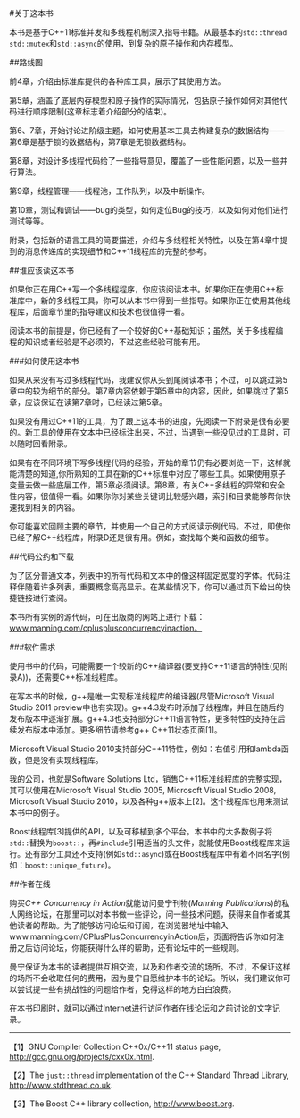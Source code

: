 #关于这本书

本书是基于C++11标准并发和多线程机制深入指导书籍。从最基本的`std::thread std::mutex`和`std::async`的使用，到复杂的原子操作和内存模型。

##路线图

前4章，介绍由标准库提供的各种库工具，展示了其使用方法。

第5章，涵盖了底层内存模型和原子操作的实际情况，包括原子操作如何对其他代码进行顺序限制(这章标志着介绍部分的结束)。

第6、7章，开始讨论进阶级主题，如何使用基本工具去构建复杂的数据结构——第6章是基于锁的数据结构，第7章是无锁数据结构。

第8章，对设计多线程代码给了一些指导意见，覆盖了一些性能问题，以及一些并行算法。

第9章，线程管理——线程池，工作队列，以及中断操作。

第10章，测试和调试——bug的类型，如何定位Bug的技巧，以及如何对他们进行测试等等。

附录，包括新的语言工具的简要描述，介绍与多线程相关特性，以及在第4章中提到的消息传递库的实现细节和C++11线程库的完整的参考。

##谁应该读这本书

如果你正在用C++写一个多线程程序，你应该阅读本书。如果你正在使用C++标准库中，新的多线程工具，你可以从本书中得到一些指导。如果你正在使用其他线程库，后面章节里的指导建议和技术也很值得一看。

阅读本书的前提是，你已经有了一个较好的C++基础知识；虽然，关于多线程编程的知识或者经验是不必须的，不过这些经验可能有用。

###如何使用这本书

如果从来没有写过多线程代码，我建议你从头到尾阅读本书；不过，可以跳过第5章中的较为细节的部分。第7章内容依赖于第5章中的内容，因此，如果跳过了第5章，应该保证在读第7章时，已经读过第5章。

如果没有用过C++11的工具，为了跟上这本书的进度，先阅读一下附录是很有必要的。新工具的使用在文本中已经标注出来，不过，当遇到一些没见过的工具时，可以随时回看附录。

如果有在不同环境下写多线程代码的经验，开始的章节仍有必要浏览一下，这样就能清楚的知道,你所熟知的工具在新的C++标准中对应了哪些工具。如果使用原子变量去做一些底层工作，第5章必须阅读。第8章，有关C++多线程的异常和安全性内容，很值得一看。如果你你对某些关键词比较感兴趣，索引和目录能够帮你快速找到相关的内容。

你可能喜欢回顾主要的章节，并使用一个自己的方式阅读示例代码。不过，即使你已经了解C++线程库，附录D还是很有用。例如，查找每个类和函数的细节。

##代码公约和下载

为了区分普通文本，列表中的所有代码和文本中的像这样固定宽度的字体。代码注释伴随着许多列表，重要概念高亮显示。在某些情况下，你可以通过页下给出的快捷链接进行查阅。

本书所有实例的源代码，可在出版商的网站上进行下载：www.manning.com/cplusplusconcurrencyinaction。

###软件需求

使用书中的代码，可能需要一个较新的C++编译器(要支持C++11语言的特性(见附录A))，还需要C++标准线程库。

在写本书的时候，g++是唯一实现标准线程库的编译器(尽管Microsoft Visual Studio 2011 preview中也有实现)。g++4.3发布时添加了线程库，并且在随后的发布版本中逐渐扩展。g++4.3也支持部分C++11语言特性，更多特性的支持在后续发布版本中添加。更多细节请参考g++ C++11状态页面[1]。

Microsoft Visual Studio 2010支持部分C++11特性，例如：右值引用和lambda函数，但是没有实现线程库。

我的公司，也就是Software Solutions Ltd，销售C++11标准线程库的完整实现，其可以使用在Microsoft Visual Studio 2005, Microsoft Visual Studio 2008, Microsoft Visual Studio 2010，以及各种g++版本上[2]。这个线程库也用来测试本书中的例子。

Boost线程库[3]提供的API，以及可移植到多个平台。本书中的大多数例子将`std::`替换为`boost::`，再`#include`引用适当的头文件，就能使用Boost线程库来运行。还有部分工具还不支持(例如`std::async`)或在Boost线程库中有着不同名字(例如：`boost::unique_future`)。

##作者在线

购买*C++ Concurrency in Action*就能访问曼宁刊物(*Manning Publications*)的私人网络论坛，在那里可以对本书做一些评论，问一些技术问题，获得来自作者或其他读者的帮助。为了能够访问论坛和订阅，在浏览器地址中输入www.manning.com/CPlusPlusConcurrencyinAction后，页面将告诉你如何注册之后访问论坛，你能获得什么样的帮助，还有论坛中的一些规则。

曼宁保证为本书的读者提供互相交流，以及和作者交流的场所。不过，不保证这样的场所不会收取任何的费用，因为曼宁自愿维护本书的论坛。所以，我们建议你可以尝试提一些有挑战性的问题给作者，免得这样的地方白白浪费。

在本书印刷时，就可以通过Internet进行访问作者在线论坛和之前讨论的文字记录。

----------


【1】GNU Compiler Collection C++0x/C++11 status page, http://gcc.gnu.org/projects/cxx0x.html.

【2】The `just::thread` implementation of the C++ Standard Thread Library, http://www.stdthread.co.uk.

【3】The Boost C++ library collection, http://www.boost.org.